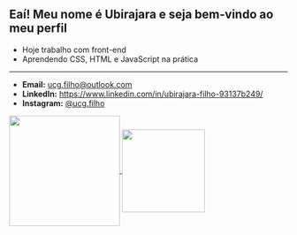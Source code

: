 ## Eaí! Meu nome é Ubirajara e seja bem-vindo ao meu perfil

-  Hoje trabalho com front-end
-  Aprendendo CSS, HTML e JavaScript na prática
 _______________________________________________________________________
-  **Email:** ucg.filho@outlook.com
-  **LinkedIn:** https://www.linkedin.com/in/ubirajara-filho-93137b249/
-  **Instagram:** [@ucg.filho](https://www.instagram.com/ucg.filho/)

<div>
  <a href="https://github.com/ucgfilho">
    <img height=200vh align="center" src="https://github-readme-stats.vercel.app/api?username=ucgfilho&theme=tokyonight" />
    <img height=150vh align="center" src="https://github-readme-stats.vercel.app/api/top-langs?username=ucgfilho&layout=compact&theme=tokyonight&langs_count=8&card_width=320" />
  </a>
</div>
